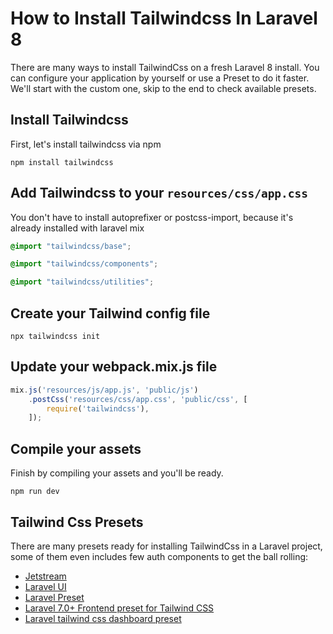 # How to Install Tailwindcss In Laravel 8

There are many ways to install TailwindCss on a fresh Laravel 8 install. You can configure your application by yourself or use a Preset to do it faster. We'll start with the custom one, skip to the end to check available presets.

## Install Tailwindcss

First, let's install tailwindcss via npm

```shell
npm install tailwindcss
```

## Add Tailwindcss to your `resources/css/app.css`

You don't have to install autoprefixer or postcss-import, because it's already installed with laravel mix

```css
@import "tailwindcss/base";

@import "tailwindcss/components";

@import "tailwindcss/utilities";
```

## Create your Tailwind config file

```shell
npx tailwindcss init
```

## Update your webpack.mix.js file

```js
mix.js('resources/js/app.js', 'public/js')
    .postCss('resources/css/app.css', 'public/css', [
        require('tailwindcss'),
    ]);
```

## Compile your assets

Finish by compiling your assets and you'll be ready.

```
npm run dev
```

## Tailwind Css Presets 

There are many presets ready for installing TailwindCss in a Laravel project, some of them even includes few auth components to get the ball rolling:

- [Jetstream](https://jetstream.laravel.com)
- [Laravel UI](https://github.com/laravel/ui)
- [Laravel Preset](https://github.com/tailwindcomponents/laravel-preset)
- [Laravel 7.0+ Frontend preset for Tailwind CSS](https://github.com/laravel-frontend-presets/tailwindcss)
- [Laravel tailwind css dashboard preset](https://github.com/Miaababikir/laravel-tailwind-css-dashboard-preset)


